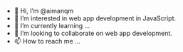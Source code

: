 - 👋 Hi, I’m @aimanqm
- 👀 I’m interested in web app development in JavaScript.
- 🌱 I’m currently learning ...
- 💞️ I’m looking to collaborate on web app development.
- 📫 How to reach me ...

<!---
aimanqm/aimanqm is a ✨ special ✨ repository because its `README.md` (this file) appears on your GitHub profile.
You can click the Preview link to take a look at your changes.
--->

